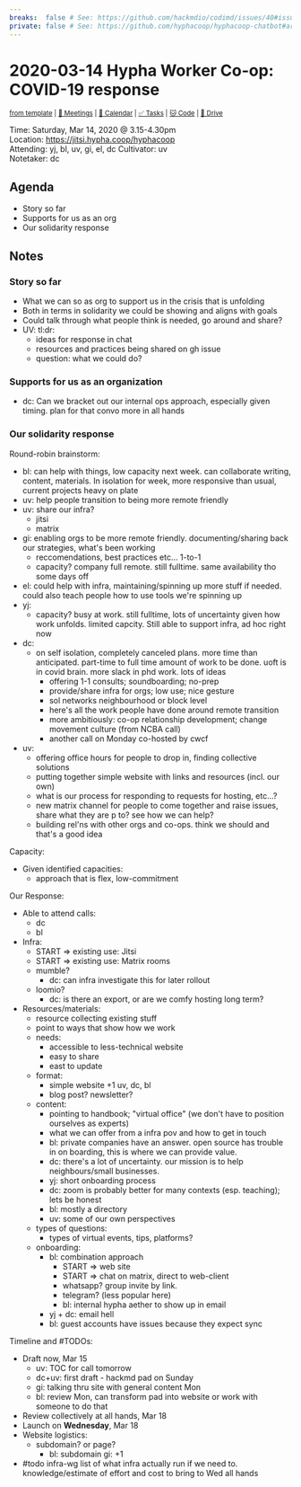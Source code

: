 ```yaml
---
breaks:  false # See: https://github.com/hackmdio/codimd/issues/40#issuecomment-172927690
private: false # See: https://github.com/hyphacoop/hyphacoop-chatbot#archive
---
```

# 2020-03-14 Hypha Worker Co-op: COVID-19 response

<sup>[from template][template] | [:notebook: Meetings][meetings] | [:date: Calendar][calendar] | [:white_check_mark: Tasks][tasks] | [:cat: Code][gh] | [:open_file_folder: Drive][gdrive]</sup>

Time: Saturday, Mar 14, 2020 @ 3.15-4.30pm  
Location: https://jitsi.hypha.coop/hyphacoop  
Attending: yj, bl, uv, gi, el, dc
Cultivator: uv  
Notetaker: dc  

## Agenda

- Story so far 
- Supports for us as an org
- Our solidarity response

## Notes

### Story so far

- What we can so as org to support us in the crisis that is unfolding
- Both in terms in solidarity we could be showing and aligns with goals
- Could talk through what people think is needed, go around and share?
- UV: tl:dr:
    - ideas for response in chat
    - resources and practices being shared on gh issue 
    - question: what we could do?


### Supports for us as an organization

- dc: Can we bracket out our internal ops approach, especially given timing. plan for that convo more in all hands

### Our solidarity response

Round-robin brainstorm:
- bl: can help with things, low capacity next week. can collaborate writing, content, materials. In isolation for week, more responsive than usual, current projects heavy on plate
- uv: help people transition to being more remote friendly
- uv: share our infra?
    - jitsi
    - matrix
- gi: enabling orgs to be more remote friendly. documenting/sharing back our strategies, what's been working
    - reccomendations, best practices etc... 1-to-1
    - capacity? company full remote. still fulltime. same availability tho some days off
- el: could help with infra, maintaining/spinning up more stuff if needed. could also teach people how to use tools we're spinning up
- yj: 
    - capacity? busy at work. still fulltime, lots of uncertainty given how work unfolds. limited capcity. Still able to support infra, ad hoc right now
- dc:
    - on self isolation, completely canceled plans. more time than anticipated. part-time to full time amount of work to be done. uoft is in covid brain. more slack in phd work. lots of ideas
        - offering 1-1 consults; soundboarding; no-prep
        - provide/share infra for orgs; low use; nice gesture
        - sol networks neighbourhood or block level
        - here's all the work people have done around remote transition
        - more ambitiously: co-op relationship development; change movement culture (from NCBA call)
        - another call on Monday co-hosted by cwcf
- uv:
    - offering office hours for people to drop in, finding collective solutions
    - putting together simple website with links and resources (incl. our own)
    - what is our process for responding to requests for hosting, etc...?
    - new matrix channel for people to come together and raise issues, share what they are p to? see how we can help?
    - building rel'ns with other orgs and co-ops. think we should and that's a good idea

Capacity:
- Given identified capacities:
    - approach that is flex, low-commitment

Our Response:
- Able to attend calls:
    - dc
    - bl
- Infra:
    - START => existing use: Jitsi
    - START => existing use: Matrix rooms
    - mumble?
        - dc: can infra investigate this for later rollout
    - loomio?
        - dc: is there an export, or are we comfy hosting long term?
- Resources/materials:
    - resource collecting existing stuff
    - point to ways that show how we work
    - needs:
        - accessible to less-technical website
        - easy to share
        - east to update
    - format:
        - simple website +1 uv, dc, bl
        - blog post? newsletter?
    - content:
        - pointing to handbook; "virtual office" (we don't have to position ourselves as experts)
        - what we can offer from a infra pov and how to get in touch
        - bl: private companies have an answer. open source has trouble in on boarding, this is where we can provide value. 
        - dc: there's a lot of uncertainty. our mission is to help neighbours/small businesses.
        - yj: short onboarding process
        - dc: zoom is probably better for many contexts (esp. teaching); lets be honest
        - bl: mostly a directory
        - uv: some of our own perspectives
    - types of questions:
        - types of virtual events, tips, platforms?
    - onboarding:
        - bl: combination approach
            - START => web site
            - START => chat on matrix, direct to web-client
            - whatsapp? group invite by link. 
            - telegram? (less popular here)
            - bl: internal hypha aether to show up in email
        - yj + dc: email hell
        - bl: guest accounts have issues because they expect sync

Timeline and #TODOs:
- Draft now, Mar 15
    - uv: TOC for call tomorrow
    - dc+uv: first draft - hackmd pad on Sunday
    - gi: talking thru site with general content Mon
    - bl: review Mon, can transform pad into website or work with someone to do that
- Review collectively at all hands, Mar 18
- Launch on **Wednesday**, Mar 18
- Website logistics:
    - subdomain? or page? 
        - bl: subdomain gi: +1
- #todo infra-wg list of what infra actually run if we need to. knowledge/estimate of effort and cost to bring to Wed all hands

<!-- Links: Important -->
[template]: https://link.hypha.coop/template
[meetings]: https://link.hypha.coop/meetings
[calendar]: https://link.hypha.coop/calendar
[tasks]:    https://link.hypha.coop/tasks
[gh]:       https://link.hypha.coop/gh
[gdrive]:   https://link.hypha.coop/gdrive
